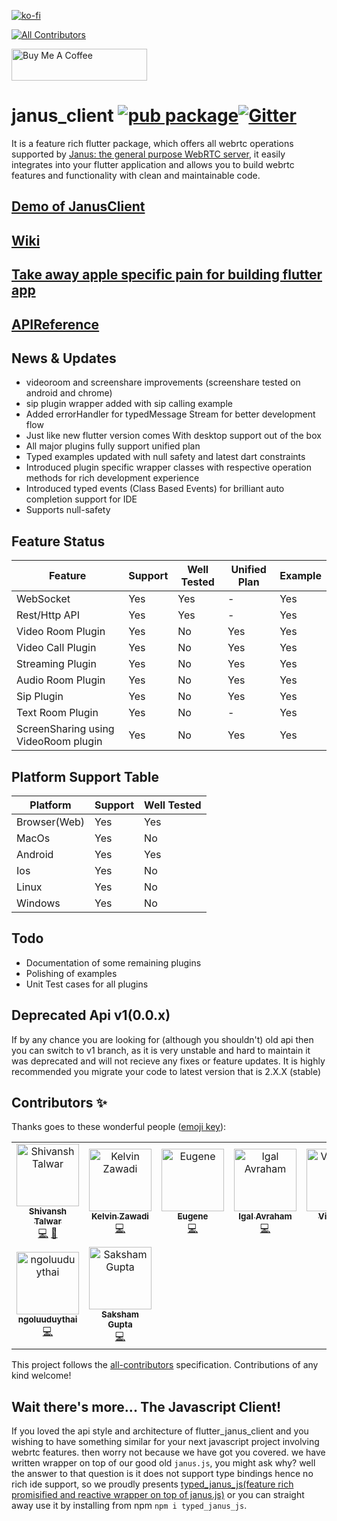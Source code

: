 [![ko-fi](https://www.ko-fi.com/img/githubbutton_sm.svg)](https://ko-fi.com/U7U11OZL8)
<!-- ALL-CONTRIBUTORS-BADGE:START - Do not remove or modify this section -->
[![All Contributors](https://img.shields.io/badge/all_contributors-9-orange.svg?style=flat-square)](#contributors-)
<!-- ALL-CONTRIBUTORS-BADGE:END -->

<a href="https://www.buymeacoffee.com/gr20hjk" target="_blank"><img src="https://cdn.buymeacoffee.com/buttons/default-orange.png" alt="Buy Me A Coffee" style="height: 51px !important;width: 217px !important;" ></a>
# janus_client [![pub package](https://img.shields.io/pub/v/janus_client.svg)](https://pub.dartlang.org/packages/janus_client)[![Gitter](https://badges.gitter.im/flutter_janus_client/Lobby.svg)](https://gitter.im/flutter_janus_client/Lobby?utm_source=badge&utm_medium=badge&utm_campaign=pr-badge)

It is a feature rich flutter package, which offers all webrtc operations supported by [Janus: the general purpose WebRTC server](https://janus.conf.meetecho.com/),
it easily integrates into your flutter application and allows you to build webrtc features and functionality with clean and maintainable code.

## [Demo of JanusClient](https://flutterjanus.github.io/flutter_janus_client/example/build/web/#/)


## [Wiki](https://github.com/flutterjanus/flutter_janus_client/wiki)

## [Take away apple specific pain for building flutter app](https://github.com/flutterjanus/flutter_janus_client/wiki/Take-away-Apple-IOS-and-macOS-related-pain-from-me-%F0%9F%92%AF-(building-for-apple))

## [APIReference](https://flutterjanus.github.io/flutter_janus_client/doc/api/index.html)
## News & Updates
- videoroom and screenshare improvements (screenshare tested on android and chrome)
- sip plugin wrapper added with sip calling example
- Added errorHandler for typedMessage Stream for better development flow
- Just like new flutter version comes With desktop support out of the box
- All major plugins fully support unified plan
- Typed examples updated with null safety and latest dart constraints
- Introduced plugin specific wrapper classes with respective operation methods for rich development experience
- Introduced typed events (Class Based Events) for brilliant auto completion support for IDE
- Supports null-safety

## Feature Status
| Feature           | Support | Well Tested | Unified Plan | Example |
|-------------------|---------|-------------|--------------|---------|
| WebSocket         | Yes     | Yes         | -            | Yes     |
| Rest/Http API     | Yes     | Yes         | -            | Yes     |
| Video Room Plugin | Yes     | No         | Yes          | Yes     |
| Video Call Plugin | Yes     | No          | Yes          | Yes     |
| Streaming Plugin  | Yes     | No          | Yes          | Yes     |
| Audio Room Plugin | Yes     | No          | Yes          | Yes     |
| Sip Plugin        | Yes     | No          | Yes           | Yes      |
| Text Room Plugin  | Yes     | No          | -          | Yes     |
| ScreenSharing using VideoRoom plugin  | Yes     | No          | Yes          | Yes     |

## Platform Support Table
| Platform           | Support | Well Tested|
|-------------------|---------|-------------|
| Browser(Web)      | Yes     | Yes         |
| MacOs             | Yes     | No          |
| Android           | Yes     | Yes         | 
| Ios               | Yes     | No          | 
| Linux             | Yes     | No          | 
| Windows           | Yes     | No          | 


## Todo
- Documentation of some remaining plugins
- Polishing of examples
- Unit Test cases for all plugins

## Deprecated Api v1(0.0.x)
If by any chance you are looking for (although you shouldn't) old api then you can switch to v1 branch,
as it is very unstable and hard to maintain it was deprecated and will not recieve any fixes or feature updates.
It is highly recommended you migrate your code to latest version that is 2.X.X (stable)

## Contributors ✨

Thanks goes to these wonderful people ([emoji key](https://allcontributors.org/docs/en/emoji-key)):

<!-- ALL-CONTRIBUTORS-LIST:START - Do not remove or modify this section -->
<!-- prettier-ignore-start -->
<!-- markdownlint-disable -->
<table>
  <tbody>
    <tr>
      <td align="center"><a href="https://github.com/shivanshtalwar0"><img src="https://avatars.githubusercontent.com/u/26632663?v=4?s=100" width="100px;" alt="Shivansh Talwar"/><br /><sub><b>Shivansh Talwar</b></sub></a><br /><a href="https://github.com/flutterjanus/flutter_janus_client/commits?author=shivanshtalwar0" title="Code">💻</a> <a href="https://github.com/flutterjanus/flutter_janus_client/commits?author=shivanshtalwar0" title="Documentation">📖</a></td>
      <td align="center"><a href="https://github.com/kzawadi"><img src="https://avatars.githubusercontent.com/u/12481289?v=4?s=100" width="100px;" alt="Kelvin Zawadi"/><br /><sub><b>Kelvin Zawadi</b></sub></a><br /><a href="https://github.com/flutterjanus/flutter_janus_client/commits?author=kzawadi" title="Code">💻</a></td>
      <td align="center"><a href="https://github.com/LifeNow"><img src="https://avatars.githubusercontent.com/u/18676202?v=4?s=100" width="100px;" alt="Eugene"/><br /><sub><b>Eugene</b></sub></a><br /><a href="https://github.com/flutterjanus/flutter_janus_client/commits?author=LifeNow" title="Code">💻</a></td>
      <td align="center"><a href="https://github.com/igala"><img src="https://avatars.githubusercontent.com/u/454390?v=4?s=100" width="100px;" alt="Igal Avraham"/><br /><sub><b>Igal Avraham</b></sub></a><br /><a href="https://github.com/flutterjanus/flutter_janus_client/commits?author=igala" title="Code">💻</a></td>
      <td align="center"><a href="http://vigikaran.me/"><img src="https://avatars.githubusercontent.com/u/9039584?v=4?s=100" width="100px;" alt="Vigikaran"/><br /><sub><b>Vigikaran</b></sub></a><br /><a href="https://github.com/flutterjanus/flutter_janus_client/commits?author=vigikaran" title="Code">💻</a></td>
      <td align="center"><a href="https://github.com/UserSense"><img src="https://avatars.githubusercontent.com/u/65860664?v=4?s=100" width="100px;" alt="UserSense"/><br /><sub><b>UserSense</b></sub></a><br /><a href="https://github.com/flutterjanus/flutter_janus_client/commits?author=UserSense" title="Code">💻</a></td>
      <td align="center"><a href="https://github.com/baihua666"><img src="https://avatars.githubusercontent.com/u/5125983?v=4?s=100" width="100px;" alt="baihua666"/><br /><sub><b>baihua666</b></sub></a><br /><a href="https://github.com/flutterjanus/flutter_janus_client/issues?q=author%3Abaihua666" title="Bug reports">🐛</a></td>
    </tr>
    <tr>
      <td align="center"><a href="https://github.com/ngoluuduythai"><img src="https://avatars.githubusercontent.com/u/12238262?v=4?s=100" width="100px;" alt="ngoluuduythai"/><br /><sub><b>ngoluuduythai</b></sub></a><br /><a href="https://github.com/flutterjanus/flutter_janus_client/commits?author=ngoluuduythai" title="Code">💻</a></td>
      <td align="center"><a href="https://www.facebook.com/sakshamgupta12"><img src="https://avatars.githubusercontent.com/u/14076514?v=4?s=100" width="100px;" alt="Saksham Gupta"/><br /><sub><b>Saksham Gupta</b></sub></a><br /><a href="https://github.com/flutterjanus/flutter_janus_client/commits?author=sakshamgupta05" title="Code">💻</a></td>
    </tr>
  </tbody>
</table>

<!-- markdownlint-restore -->
<!-- prettier-ignore-end -->

<!-- ALL-CONTRIBUTORS-LIST:END -->

This project follows the [all-contributors](https://github.com/all-contributors/all-contributors) specification. Contributions of any kind welcome!

## Wait there's more... The Javascript Client!
If you loved the api style and architecture of flutter_janus_client and you wishing to have something similar for your next javascript project involving webrtc features.
then worry not because we have got you covered. we have written wrapper on top of our good old `janus.js`, you might ask why? well the answer to that question is it does not support
type bindings hence no rich ide support, so we proudly presents [typed_janus_js(feature rich promisified and reactive wrapper on top of janus.js)](https://github.com/flutterjanus/JanusJs)
or you can straight away use it by installing from npm `npm i typed_janus_js`.
